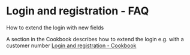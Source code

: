 #  Login and registration - FAQ 

How to extend the login with new fields

A section in the Cookbook describes how to extend the login e.g. with a customer number [Login and registration - Cookbook](Login-and-registration---Cookbook_23560279.html)
